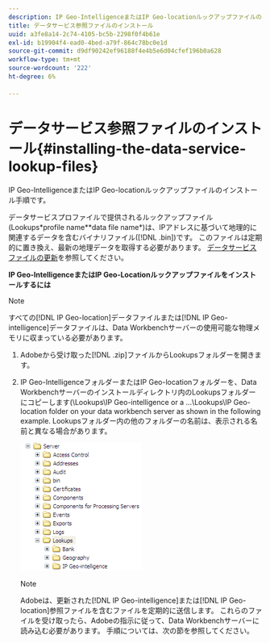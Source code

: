 ```yaml
---
description: IP Geo-IntelligenceまたはIP Geo-locationルックアップファイルのインストール手順です。
title: データサービス参照ファイルのインストール
uuid: a3fe8a14-2c74-4105-bc5b-2298f0f4b61e
exl-id: b19904f4-ead0-4bed-a79f-864c78bc0e1d
source-git-commit: d9df90242ef96188f4e4b5e6d04cfef196b0a628
workflow-type: tm+mt
source-wordcount: '222'
ht-degree: 6%

---
```


# データサービス参照ファイルのインストール{#installing-the-data-service-lookup-files}

IP Geo-IntelligenceまたはIP Geo-locationルックアップファイルのインストール手順です。

データサービスプロファイルで提供されるルックアップファイル(Lookups\*profile name*\*data file name*)は、IPアドレスに基づいて地理的に関連するデータを含むバイナリファイル([!DNL .bin])です。 このファイルは定期的に置き換え、最新の地理データを取得する必要があります。 [データサービスファイルの更新](../../../../home/c-geo-oview/c-wk-data-svcs/c-updt-data-svc-files.md#concept-2b3d11e4cb814fc09add5de58a87045c)を参照してください。

**IP Geo-IntelligenceまたはIP Geo-Locationルックアップファイルをインストールするには**

>[!NOTE]
>
>すべての[!DNL IP Geo-location]データファイルまたは[!DNL IP Geo-intelligence]データファイルは、Data Workbenchサーバーの使用可能な物理メモリに収まっている必要があります。

1. Adobeから受け取った[!DNL .zip]ファイルからLookupsフォルダーを開きます。
1. IP Geo-IntelligenceフォルダーまたはIP Geo-locationフォルダーを、Data Workbenchサーバーのインストールディレクトリ内のLookupsフォルダーにコピーします(\Lookups\IP Geo-intelligence or a ...\Lookups\IP Geo-location folder on your data workbench server as shown in the following example. Lookupsフォルダー内の他のフォルダーの名前は、表示される名前と異なる場合があります。

   ![ステップ情報](assets/Geo_installLookups_dirIP.png)

   >[!NOTE]
   >
   >Adobeは、更新された[!DNL IP Geo-intelligence]または[!DNL IP Geo-location]参照ファイルを含むファイルを定期的に送信します。 これらのファイルを受け取ったら、Adobeの指示に従って、Data Workbenchサーバーに読み込む必要があります。 手順については、次の節を参照してください。

